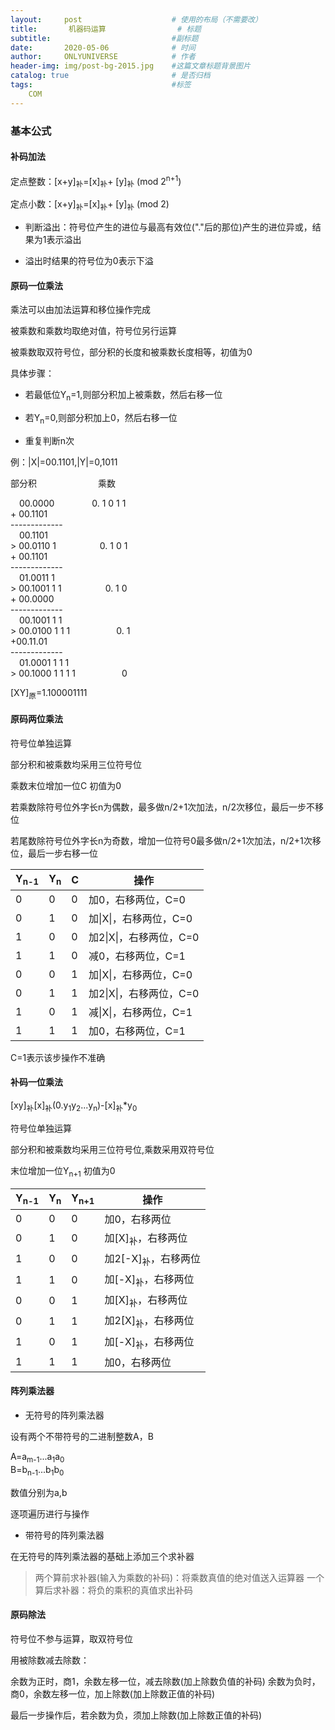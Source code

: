 ```yaml
---
layout:     post                    # 使用的布局（不需要改）
title:       机器码运算                # 标题 
subtitle:                           #副标题
date:       2020-05-06              # 时间
author:     ONLYUNIVERSE            # 作者
header-img: img/post-bg-2015.jpg    #这篇文章标题背景图片
catalog: true                       # 是否归档
tags:                               #标签
    COM
---
```


### 基本公式

#### 补码加法

定点整数：[x+y]<sub>补</sub>=[x]<sub>补</sub>+
[y]<sub>补</sub> (mod 2<sup>n+1</sup>)

定点小数：[x+y]<sub>补</sub>=[x]<sub>补</sub>+
[y]<sub>补</sub> (mod 2)

- 判断溢出：符号位产生的进位与最高有效位("."后的那位)产生的进位异或，结果为1表示溢出

- 溢出时结果的符号位为0表示下溢

#### 原码一位乘法

乘法可以由加法运算和移位操作完成

被乘数和乘数均取绝对值，符号位另行运算

被乘数取双符号位，部分积的长度和被乘数长度相等，初值为0

具体步骤：

- 若最低位Y<sub>n</sub>=1,则部分积加上被乘数，然后右移一位

- 若Y<sub>n</sub>=0,则部分积加上0，然后右移一位

- 重复判断n次

例：\|X\|=00.1101,\|Y\|=0,1011

部分积&emsp;&emsp;&emsp;&emsp;&emsp;&emsp;&emsp;乘数

&emsp;00.0000&emsp;&emsp;&emsp;&emsp;  0. 1 0 1 1  
\+ 00.1101  
\-------------  
&emsp;00.1101  
\> 00.0110 1&emsp;&emsp;&emsp;&emsp;&emsp;0. 1 0 1  
\+ 00.1101  
\-------------  
&emsp;01.0011 1  
\> 00.1001 1 1&emsp;&emsp;&emsp;&emsp;&emsp;0. 1 0  
\+ 00.0000  
\-------------  
&emsp;00.1001 1 1  
\> 00.0100 1 1 1  &emsp;&emsp;&emsp;&emsp;&emsp;0. 1   
\+00.11.01  
\-------------  
&emsp;01.0001 1 1 1  
\> 00.1000 1 1 1 1&emsp;&emsp;&emsp;&emsp;&emsp; 0

[XY]<SUB>原</sub>=1.100001111

#### 原码两位乘法

符号位单独运算

部分积和被乘数均采用三位符号位

乘数末位增加一位C 初值为0

若乘数除符号位外字长n为偶数，最多做n/2+1次加法，n/2次移位，最后一步不移位

若尾数除符号位外字长n为奇数，增加一位符号0最多做n/2+1次加法，n/2+1次移位，最后一步右移一位

|Y<SUB>n-1</sub>|Y<SUB>n</sub>|C|操作|
|-|-|-|-|
|0|0|0|加0，右移两位，C=0|
|0|1|0|加\|X\|，右移两位，C=0|
|1|0|0|加2\|X\|，右移两位，C=0|
|1|1|0|减0，右移两位，C=1|
|0|0|1|加\|X\|，右移两位，C=0|
|0|1|1|加2\|X\|，右移两位，C=0|
|1|0|1|减\|X\|，右移两位，C=1|
|1|1|1|加0，右移两位，C=1|

C=1表示该步操作不准确

#### 补码一位乘法

[xy]<sub>补</sub>[x]<sub>补</sub>(0.y<sub>1</sub>y<sub>2</sub>...y<sub>n</sub>)-[x]<sub>补</sub>*y<sub>0</sub>

符号位单独运算

部分积和被乘数均采用三位符号位,乘数采用双符号位

末位增加一位Y<sub>n+1</sub> 初值为0

|Y<SUB>n-1</sub>|Y<SUB>n</sub>|Y<SUB>n+1</sub>|操作|
|-|-|-|-|
|0|0|0|加0，右移两位|
|0|1|0|加[X]<SUB>补</sub>，右移两位|
|1|0|0|加2[-X]<SUB>补</sub>，右移两位|
|1|1|0|加[-X]<SUB>补</sub>，右移两位|
|0|0|1|加[X]<SUB>补</sub>，右移两位|
|0|1|1|加2[X]<SUB>补</sub>，右移两位|
|1|0|1|加[-X]<SUB>补</sub>，右移两位|
|1|1|1|加0，右移两位|

#### 阵列乘法器

- 无符号的阵列乘法器

设有两个不带符号的二进制整数A，B

A=a<sub>m-1</sub>...a<sub>1</sub>a<sub>0</sub>  
B=b<sub>n-1</sub>...b<sub>1</sub>b<sub>0</sub>  

数值分别为a,b

逐项遍历进行与操作

- 带符号的阵列乘法器

在无符号的阵列乘法器的基础上添加三个求补器
>两个算前求补器(输入为乘数的补码)：将乘数真值的绝对值送入运算器
>一个算后求补器：将负的乘积的真值求出补码

#### 原码除法

符号位不参与运算，取双符号位

用被除数减去除数：  

余数为正时，商1，余数左移一位，减去除数(加上除数负值的补码)
余数为负时，商0，余数左移一位，加上除数(加上除数正值的补码)

最后一步操作后，若余数为负，须加上除数(加上除数正值的补码)
